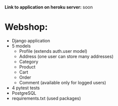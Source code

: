 **Link to application on heroku server:**
soon

# **Webshop:**
- Django application
- 5 models
  - Profile (extends auth.user model)
  - Address (one user can store many addresses)
  - Category
  - Product
  - Cart
  - Order
  - Comment (available only for logged users)
- 4 pytest tests
- PostgreSQL
- requirements.txt (used packages)

